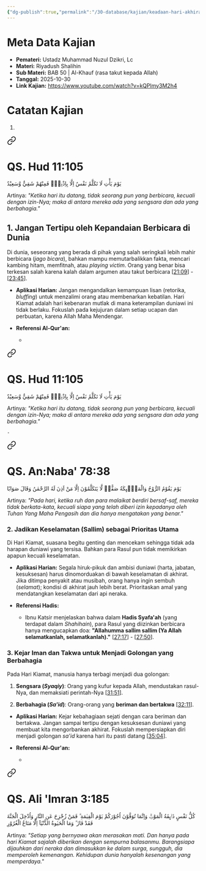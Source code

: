 ```yaml
---
{"dg-publish":true,"permalink":"/30-database/kajian/keadaan-hari-akhirat/","tags":["kajian"]}
---
```





# Meta Data Kajian 
<div><ul class="dataview list-view-ul"><li><span><strong>Pemateri:</strong> Ustadz Muhammad Nuzul Dzikri, Lc</span></li><li><span><strong>Materi:</strong> Riyadush Shalihin</span></li><li><span><strong>Sub Materi:</strong> BAB 50 | Al-Khauf (rasa takut kepada Allah)</span></li><li><span><strong>Tanggal:</strong> 2025-10-30</span></li><li><span><strong>Link Kajian:</strong> <a rel="noopener nofollow" class="external-link" href="https://www.youtube.com/watch?v=kQPlmy3M2h4" target="_blank">https://www.youtube.com/watch?v=kQPlmy3M2h4</a></span></li></ul></div>

# Catatan Kajian
1. 
<div class="transclusion internal-embed is-loaded"><a class="markdown-embed-link" href="/30-database/al-quran/all-surah/#qs-hud-11-105" aria-label="Open link"><svg xmlns="http://www.w3.org/2000/svg" width="24" height="24" viewBox="0 0 24 24" fill="none" stroke="currentColor" stroke-width="2" stroke-linecap="round" stroke-linejoin="round" class="svg-icon lucide-link"><path d="M10 13a5 5 0 0 0 7.54.54l3-3a5 5 0 0 0-7.07-7.07l-1.72 1.71"></path><path d="M14 11a5 5 0 0 0-7.54-.54l-3 3a5 5 0 0 0 7.07 7.07l1.71-1.71"></path></svg></a><div class="markdown-embed">



# QS. Hud 11:105
يَوْمَ يَأْتِ لَا تَكَلَّمُ نَفْسٌ اِلَّا بِاِذْنِهٖۚ فَمِنْهُمْ شَقِيٌّ وَّسَعِيْدٌ

Artinya: *"Ketika hari itu datang, tidak seorang pun yang berbicara, kecuali dengan izin-Nya; maka di antara mereka ada yang sengsara dan ada yang berbahagia."*



</div></div>

## 1. Jangan Tertipu oleh Kepandaian Berbicara di Dunia

Di dunia, seseorang yang berada di pihak yang salah seringkali lebih mahir berbicara (_jago bicara_), bahkan mampu memutarbalikkan fakta, mencari kambing hitam, memfitnah, atau _playing victim_. Orang yang benar bisa terkesan salah karena kalah dalam argumen atau takut berbicara [[21:09](http://www.youtube.com/watch?v=kQPlmy3M2h4&t=1269)] - [[23:45](http://www.youtube.com/watch?v=kQPlmy3M2h4&t=1425)].

- **Aplikasi Harian:** Jangan mengandalkan kemampuan lisan (retorika, _bluffing_) untuk menzalimi orang atau membenarkan kebatilan. Hari Kiamat adalah hari kebenaran mutlak di mana keterampilan duniawi ini tidak berlaku. Fokuslah pada kejujuran dalam setiap ucapan dan perbuatan, karena Allah Maha Mendengar.
    
- **Referensi Al-Qur'an:**
    
    - 
<div class="transclusion internal-embed is-loaded"><a class="markdown-embed-link" href="/30-database/al-quran/all-surah/#qs-hud-11-105" aria-label="Open link"><svg xmlns="http://www.w3.org/2000/svg" width="24" height="24" viewBox="0 0 24 24" fill="none" stroke="currentColor" stroke-width="2" stroke-linecap="round" stroke-linejoin="round" class="svg-icon lucide-link"><path d="M10 13a5 5 0 0 0 7.54.54l3-3a5 5 0 0 0-7.07-7.07l-1.72 1.71"></path><path d="M14 11a5 5 0 0 0-7.54-.54l-3 3a5 5 0 0 0 7.07 7.07l1.71-1.71"></path></svg></a><div class="markdown-embed">



# QS. Hud 11:105
يَوْمَ يَأْتِ لَا تَكَلَّمُ نَفْسٌ اِلَّا بِاِذْنِهٖۚ فَمِنْهُمْ شَقِيٌّ وَّسَعِيْدٌ

Artinya: *"Ketika hari itu datang, tidak seorang pun yang berbicara, kecuali dengan izin-Nya; maka di antara mereka ada yang sengsara dan ada yang berbahagia."*



</div></div>

    - 
<div class="transclusion internal-embed is-loaded"><a class="markdown-embed-link" href="/30-database/al-quran/all-surah/#qs-an-naba-78-38" aria-label="Open link"><svg xmlns="http://www.w3.org/2000/svg" width="24" height="24" viewBox="0 0 24 24" fill="none" stroke="currentColor" stroke-width="2" stroke-linecap="round" stroke-linejoin="round" class="svg-icon lucide-link"><path d="M10 13a5 5 0 0 0 7.54.54l3-3a5 5 0 0 0-7.07-7.07l-1.72 1.71"></path><path d="M14 11a5 5 0 0 0-7.54-.54l-3 3a5 5 0 0 0 7.07 7.07l1.71-1.71"></path></svg></a><div class="markdown-embed">



# QS. An:Naba' 78:38
يَوْمَ يَقُوْمُ الرُّوْحُ وَالْمَلٰۤىِٕكَةُ صَفًّاۙ  لَّا يَتَكَلَّمُوْنَ اِلَّا مَنْ اَذِنَ لَهُ الرَّحْمٰنُ وَقَالَ صَوَابًا

Artinya: *"Pada hari, ketika ruh dan para malaikat berdiri bersaf-saf, mereka tidak berkata-kata, kecuali siapa yang telah diberi izin kepadanya oleh Tuhan Yang Maha Pengasih dan dia hanya mengatakan yang benar."*



</div></div>



### 2. Jadikan Keselamatan (Sallim) sebagai Prioritas Utama

Di Hari Kiamat, suasana begitu genting dan mencekam sehingga tidak ada harapan duniawi yang tersisa. Bahkan para Rasul pun tidak memikirkan apapun kecuali keselamatan.

- **Aplikasi Harian:** Segala hiruk-pikuk dan ambisi duniawi (harta, jabatan, kesuksesan) harus dinomorduakan di bawah keselamatan di akhirat. Jika ditimpa penyakit atau musibah, orang hanya ingin sembuh (_selamat_); kondisi di akhirat jauh lebih berat. Prioritaskan amal yang mendatangkan keselamatan dari api neraka.
    
- **Referensi Hadis:**
    
    - Ibnu Katsir menjelaskan bahwa dalam **Hadis Syafa'ah** (yang terdapat dalam _Shahihain_), para Rasul yang diizinkan berbicara hanya mengucapkan doa: **"Allahumma sallim sallim (Ya Allah selamatkanlah, selamatkanlah)."** [[27:17](http://www.youtube.com/watch?v=kQPlmy3M2h4&t=1637)] - [[27:50](http://www.youtube.com/watch?v=kQPlmy3M2h4&t=1670)].
### 3. Kejar Iman dan Takwa untuk Menjadi Golongan yang Berbahagia

Pada Hari Kiamat, manusia hanya terbagi menjadi dua golongan:

1. **Sengsara (_Syaqiy_)**: Orang yang kufur kepada Allah, mendustakan rasul-Nya, dan memaksiati perintah-Nya [[31:51](http://www.youtube.com/watch?v=kQPlmy3M2h4&t=1911)].
    
2. **Berbahagia (_Sa'id_)**: Orang-orang yang **beriman dan bertakwa** [[32:11](http://www.youtube.com/watch?v=kQPlmy3M2h4&t=1931)].
    

- **Aplikasi Harian:** Kejar kebahagiaan sejati dengan cara beriman dan bertakwa. Jangan sampai tertipu dengan kesuksesan duniawi yang membuat kita mengorbankan akhirat. Fokuslah mempersiapkan diri menjadi golongan _sa'id_ karena hari itu pasti datang [[35:04](http://www.youtube.com/watch?v=kQPlmy3M2h4&t=2104)].
    
- **Referensi Al-Qur'an:**
    
    - 
<div class="transclusion internal-embed is-loaded"><a class="markdown-embed-link" href="/30-database/al-quran/all-surah/#qs-ali-imran-3-185" aria-label="Open link"><svg xmlns="http://www.w3.org/2000/svg" width="24" height="24" viewBox="0 0 24 24" fill="none" stroke="currentColor" stroke-width="2" stroke-linecap="round" stroke-linejoin="round" class="svg-icon lucide-link"><path d="M10 13a5 5 0 0 0 7.54.54l3-3a5 5 0 0 0-7.07-7.07l-1.72 1.71"></path><path d="M14 11a5 5 0 0 0-7.54-.54l-3 3a5 5 0 0 0 7.07 7.07l1.71-1.71"></path></svg></a><div class="markdown-embed">



# QS. Ali 'Imran 3:185
كُلُّ نَفْسٍ ذَاۤىِٕقَةُ الْمَوْتِۗ وَاِنَّمَا تُوَفَّوْنَ اُجُوْرَكُمْ يَوْمَ الْقِيٰمَةِ ۗ فَمَنْ زُحْزِحَ عَنِ النَّارِ وَاُدْخِلَ الْجَنَّةَ فَقَدْ فَازَ ۗ وَمَا الْحَيٰوةُ الدُّنْيَآ اِلَّا مَتَاعُ الْغُرُوْرِ 

Artinya: *"Setiap yang bernyawa akan merasakan mati. Dan hanya pada hari Kiamat sajalah diberikan dengan sempurna balasanmu. Barangsiapa dijauhkan dari neraka dan dimasukkan ke dalam surga, sungguh, dia memperoleh kemenangan. Kehidupan dunia hanyalah kesenangan yang memperdaya."*



</div></div>




